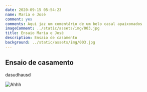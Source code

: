 ```yaml
---
date: 2020-09-15 05:54:23
name: Maria e José
comment: yes
comments: Aqui jaz um comentário de um belo casal apaixonados
imageComment: ../static/assets/img/003.jpg
title: Ensaio Maria e José
description: Ensaio de casamento
background: ../static/assets/img/003.jpg
---
```


## Ensaio de casamento

dasudhausd

![Ahhh](/assets/img/003.jpg)
